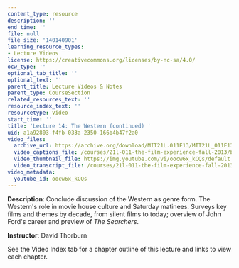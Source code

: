 ```yaml
---
content_type: resource
description: ''
end_time: ''
file: null
file_size: '140140901'
learning_resource_types:
- Lecture Videos
license: https://creativecommons.org/licenses/by-nc-sa/4.0/
ocw_type: ''
optional_tab_title: ''
optional_text: ''
parent_title: Lecture Videos & Notes
parent_type: CourseSection
related_resources_text: ''
resource_index_text: ''
resourcetype: Video
start_time: ''
title: 'Lecture 14: The Western (continued) '
uid: a1a92803-f4fb-033a-2350-166b4b47f2a0
video_files:
  archive_url: https://archive.org/download/MIT21L.011F13/MIT21L_011F13_L14_300k.mp4
  video_captions_file: /courses/21l-011-the-film-experience-fall-2013/b089c61a7c2a57bea1a72c9d2c672d9e_oocw6x_kCQs.vtt
  video_thumbnail_file: https://img.youtube.com/vi/oocw6x_kCQs/default.jpg
  video_transcript_file: /courses/21l-011-the-film-experience-fall-2013/a94c10ab95a80fb8b72cebb7f235b6d6_oocw6x_kCQs.pdf
video_metadata:
  youtube_id: oocw6x_kCQs
---
```


**Description**: Conclude discussion of the Western as genre form. The Western's role in movie house culture and Saturday matinees. Surveys key films and themes by decade, from silent films to today; overview of John Ford's career and preview of _The Searchers_.

**Instructor**: David Thorburn

See the Video Index tab for a chapter outline of this lecture and links to view each chapter.

